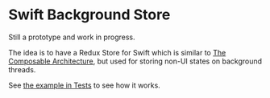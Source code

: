 # Swift Background Store

Still a prototype and work in progress.

The idea is to have a Redux Store for Swift which is similar to [The Composable Architecture](http://github.com/pointfreeco/swift-composable-architecture), but used for storing non-UI states on background threads. 

See [the example in Tests](Tests/BackgroundStore/BackgroundStoreTests.swift) to see how it works.
